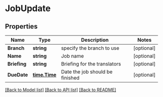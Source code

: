 # JobUpdate

## Properties

Name | Type | Description | Notes
------------ | ------------- | ------------- | -------------
**Branch** | **string** | specify the branch to use | [optional] 
**Name** | **string** | Job name | [optional] 
**Briefing** | **string** | Briefing for the translators | [optional] 
**DueDate** | [**time.Time**](time.Time.md) | Date the job should be finished | [optional] 

[[Back to Model list]](../README.md#documentation-for-models) [[Back to API list]](../README.md#documentation-for-api-endpoints) [[Back to README]](../README.md)


